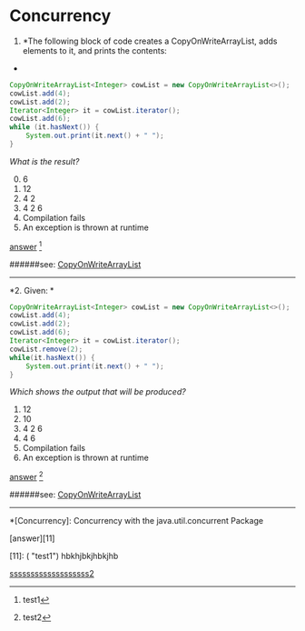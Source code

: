 # Concurrency

1. *The following block of code creates a CopyOnWriteArrayList, adds elements to it, and prints the contents:  
*

```java
CopyOnWriteArrayList<Integer> cowList = new CopyOnWriteArrayList<>();
cowList.add(4);
cowList.add(2);
Iterator<Integer> it = cowList.iterator();
cowList.add(6);
while (it.hasNext()) {
	System.out.print(it.next() + " ");
}
```
*What is the result?*

0. 6
0. 12
0. 4 2
0. 4 2 6
0. Compilation fails
0. An exception is thrown at runtime

[answer]( "3") [^1]

######see: [CopyOnWriteArrayList](http://www.google.com/url?q=http%3A%2F%2Fdocs.oracle.com%2Fjavase%2F7%2Fdocs%2Fapi%2Fjava%2Futil%2Fconcurrent%2FCopyOnWriteArrayList.html&sa=D&sntz=1&usg=AFrqEzcUe8jylq_8cFi8NuZamP2TVqL0-A)
***

*2. Given:
*

```java
CopyOnWriteArrayList<Integer> cowList = new CopyOnWriteArrayList<>();
cowList.add(4);
cowList.add(2);
cowList.add(6);
Iterator<Integer> it = cowList.iterator();
cowList.remove(2);
while(it.hasNext()) {
    System.out.print(it.next() + " ");
}
```

*Which shows the output that will be produced?*

1. 12
1. 10
1. 4 2 6
1. 4 6
1. Compilation fails
1. An exception is thrown at runtime

[answer]( "3") [^2]

######see: [CopyOnWriteArrayList](http://www.google.com/url?q=http%3A%2F%2Fdocs.oracle.com%2Fjavase%2F7%2Fdocs%2Fapi%2Fjava%2Futil%2Fconcurrent%2FCopyOnWriteArrayList.html&sa=D&sntz=1&usg=AFrqEzcUe8jylq_8cFi8NuZamP2TVqL0-A)
***

[^1]: test1
[^2]: test2

*[Concurrency]: Concurrency with the java.util.concurrent Package


[answer][11]

[11]: (  "test1")
hbkhjbkjhbkjhb

<a href="https://github.com/vnsmn/interview/blob/master/j2se/concurrency/question.md#test1">sssssssssssssssssss2</a>
